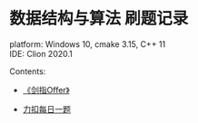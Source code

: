 # 数据结构与算法 刷题记录

platform: Windows 10, cmake 3.15, C++ 11  
IDE: Clion 2020.1

Contents: 

* [《剑指Offer》](https://github.com/lugf027/luCodingInterviews/blob/master/src/codingInterviews)

* [力扣每日一题](https://github.com/lugf027/luCodingInterviews/blob/master/src/codingEveryday/)
